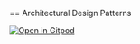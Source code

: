 == Architectural Design Patterns

[![Open in Gitpod](https://gitpod.io/button/open-in-gitpod.svg)](https://gitpod.io/github.com/dhinojosa/architectural-design-patterns)
